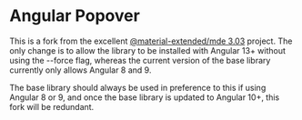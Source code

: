 #  Angular Popover

This is a fork from the excellent [@material-extended/mde 3.03](https://www.npmjs.com/package/@material-extended/mde) project.   The only change is to allow the library to be installed with Angular 13+ without using the --force flag, whereas the current version of the base library currently only allows Angular 8 and 9.

The base library should always be used in preference to this if using Angular 8 or 9, and once the base library is updated to Angular 10+, this fork will be redundant. 
 

